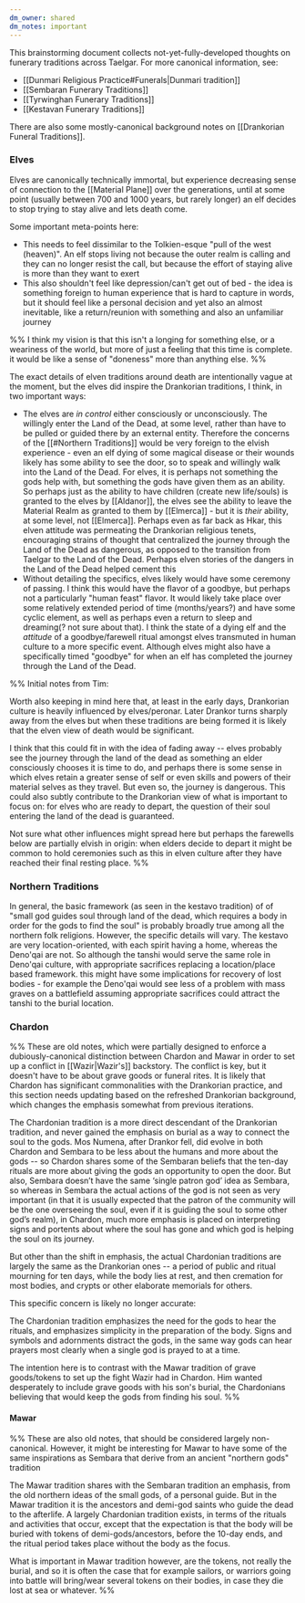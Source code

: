 ```yaml
---
dm_owner: shared
dm_notes: important
---
```


This brainstorming document collects not-yet-fully-developed thoughts on funerary traditions across Taelgar. For more canonical information, see:
* [[Dunmari Religious Practice#Funerals|Dunmari tradition]]
* [[Sembaran Funerary Traditions]]
* [[Tyrwinghan Funerary Traditions]]
* [[Kestavan Funerary Traditions]]

There are also some mostly-canonical background notes on [[Drankorian Funeral Traditions]].

### Elves
Elves are canonically technically immortal, but experience decreasing sense of connection to the [[Material Plane]] over the generations, until at some point (usually between 700 and 1000 years, but rarely longer) an elf decides to stop trying to stay alive and lets death come.

Some important meta-points here:
* This needs to feel dissimilar to the Tolkien-esque "pull of the west (heaven)". An elf stops living not because the outer realm is calling and they can no longer resist the call, but because the effort of staying alive is more than they want to exert
* This also shouldn't feel like depression/can't get out of bed - the idea is something foreign to human experience that is hard to capture in words, but it should feel like a personal decision and yet also an almost inevitable, like a return/reunion with something and also an unfamiliar journey

%%
I think my vision is that this isn't a longing for something else, or a weariness of the world, but more of just a feeling that this time is complete. it would be like a sense of "doneness" more than anything else. 
%%

The exact details of elven traditions around death are intentionally vague at the moment, but the elves did inspire the Drankorian traditions, I think, in two important ways:
* The elves are *in control* either consciously or unconsciously. The willingly enter the Land of the Dead, at some level, rather than have to be pulled or guided there by an external entity. Therefore the concerns of the [[#Northern Traditions]] would be very foreign to the elvish experience - even an elf dying of some magical disease or their wounds likely has some ability to see the door, so to speak and willingly walk into the Land of the Dead. For elves, it is perhaps not something the gods help with, but something the gods have given them as an ability. So perhaps just as the ability to have children (create new life/souls) is granted to the elves by [[Aldanor]], the elves see the ability to leave the Material Realm as granted to them by [[Elmerca]] - but it is *their* ability, at some level, not [[Elmerca]]. Perhaps even as far back as Hkar, this elven attitude was permeating the Drankorian religious tenets, encouraging strains of thought that centralized the journey through the Land of the Dead as dangerous, as opposed to the transition from Taelgar to the Land of the Dead. Perhaps elven stories of the dangers in the Land of the Dead helped cement this
* Without detailing the specifics, elves likely would have some ceremony of passing. I think this would have the flavor of a goodbye, but perhaps not a particularly "human feast" flavor. It would likely take place over some relatively extended period of time (months/years?) and have some cyclic element, as well as perhaps even a return to sleep and dreaming(? not sure about that). I think the state of a dying elf and the *attitude* of a goodbye/farewell ritual amongst elves transmuted in human culture to a more specific event. Although elves might also have a specifically timed "goodbye" for when an elf has completed the journey through the Land of the Dead. 

%%
Initial notes from Tim:

Worth also keeping in mind here that, at least in the early days, Drankorian culture is heavily influenced by elves/peronar. Later Drankor turns sharply away from the elves but when these traditions are being formed it is likely that the elven view of death would be significant. 

I think that this could fit in with the idea of fading away -- elves probably see the journey through the land of the dead as something an elder consciously chooses it is time to do, and perhaps there is some sense in which elves retain a greater sense of self or even skills and powers of their material selves as they travel. But even so, the journey is dangerous. This could also subtly contribute to the Drankorian view of what is important to focus on: for elves who are ready to depart, the question of their soul entering the land of the dead is guaranteed. 

Not sure what other influences might spread here but perhaps the farewells below are partially elvish in origin: when elders decide to depart it might be common to hold ceremonies such as this in elven culture after they have reached their final resting place. 
%%

### Northern Traditions

In general, the basic framework (as seen in the kestavo tradition) of of "small god guides soul through land of the dead, which requires a body in order for the gods to find the soul" is probably broadly true among all the northern folk religions. However, the specific details will vary. The kestavo are very location-oriented, with each spirit having a home, whereas the Deno'qai are not. So although the tanshi would serve the same role in Deno'qai culture, with appropriate sacrifices replacing a location/place based framework. this might have some implications for recovery of lost bodies - for example the Deno'qai would see less of a problem with mass graves on a battlefield assuming appropriate sacrifices could attract the tanshi to the burial location. 

### Chardon

%% These are old notes, which were partially designed to enforce a dubiously-canonical distinction between Chardon and Mawar in order to set up a conflict in [[Wazir|Wazir's]] backstory. The conflict is key, but it doesn't have to be about grave goods or funeral rites. It is likely that Chardon has significant commonalities with the Drankorian practice, and this section needs updating based on the refreshed Drankorian background, which changes the emphasis somewhat from previous iterations.

The Chardonian tradition is a more direct descendant of the Drankorian tradition, and never gained the emphasis on burial as a way to connect the soul to the gods. Mos Numena, after Drankor fell, did evolve in both Chardon and Sembara to be less about the humans and more about the gods -- so Chardon shares some of the Sembaran beliefs that the ten-day rituals are more about giving the gods an opportunity to open the door. But also, Sembara doesn’t have the same ‘single patron god’ idea as Sembara, so whereas in Sembara the actual actions of the god is not seen as very important (in that it is usually expected that the patron of the community will be the one overseeing the soul, even if it is guiding the soul to some other god’s realm), in Chardon, much more emphasis is placed on interpreting signs and portents about where the soul has gone and which god is helping the soul on its journey.
  
But other than the shift in emphasis, the actual Chardonian traditions are largely the same as the Drankorian ones -- a period of public and ritual mourning for ten days, while the body lies at rest, and then cremation for most bodies, and crypts or other elaborate memorials for others.

This specific concern is likely no longer accurate:

The Chardonian tradition emphasizes the need for the gods to hear the rituals, and emphasizes simplicity in the preparation of the body. Signs and symbols and adornments distract the gods, in the same way gods can hear prayers most clearly when a single god is prayed to at a time.

The intention here is to contrast with the Mawar tradition of grave goods/tokens to set up the fight Wazir had in Chardon. Him wanted desperately to include grave goods with his son's burial, the Chardonians believing that would keep the gods from finding his soul.
%%

#### Mawar
%%
These are also old notes, that should be considered largely non-canonical. However, it might be interesting for Mawar to have some of the same inspirations as Sembara that derive from an ancient "northern gods" tradition 

The Mawar tradition shares with the Sembaran tradition an emphasis, from the old northern ideas of the small gods, of a personal guide. But in the Mawar tradition it is the ancestors and demi-god saints who guide the dead to the afterlife. A largely Chardonian tradition exists, in terms of the rituals and activities that occur, except that the expectation is that the body will be buried with tokens of demi-gods/ancestors, before the 10-day ends, and the ritual period takes place without the body as the focus.

What is important in Mawar tradition however, are the tokens, not really the burial, and so it is often the case that for example sailors, or warriors going into battle will bring/wear several tokens on their bodies, in case they die lost at sea or whatever.
%%